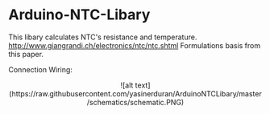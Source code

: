 # Arduino-NTC-Libary
This libary calculates NTC's resistance and temperature.
http://www.giangrandi.ch/electronics/ntc/ntc.shtml
Formulations basis from this paper.

Connection Wiring:
<center>![alt text](https://raw.githubusercontent.com/yasinerduran/ArduinoNTCLibary/master/schematics/schematic.PNG)</center>

